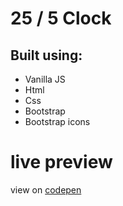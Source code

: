 # 25 / 5 Clock

## Built using:

- Vanilla JS
- Html
- Css
- Bootstrap
- Bootstrap icons

# live preview

view on [codepen](https://codepen.io/naima1515/full/QWaKPep)

